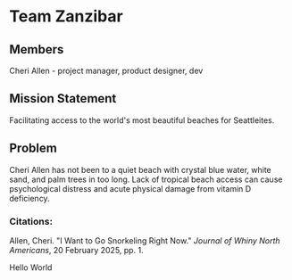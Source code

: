 # Team Zanzibar 

## Members 

Cheri Allen - project manager, product designer, dev

## Mission Statement

Facilitating access to the world's most beautiful beaches for Seattleites.

## Problem

Cheri Allen has not been to a quiet beach with crystal blue water, white sand, and palm trees in too long. Lack of tropical beach access can cause psychological distress and acute physical damage from vitamin D deficiency. 

### Citations:

Allen, Cheri. "I Want to Go Snorkeling Right Now." <i>Journal of Whiny North Americans</i>, 20 February 2025, pp. 1.

Hello World